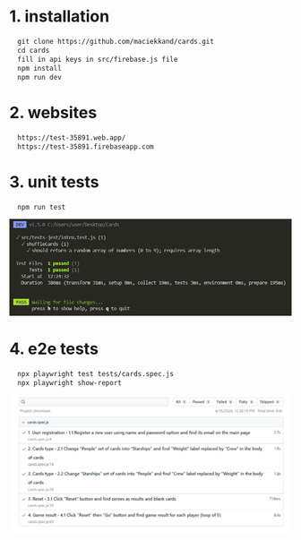 # 1. installation
      git clone https://github.com/maciekkand/cards.git
      cd cards
      fill in api keys in src/firebase.js file
      npm install
      npm run dev

# 2. websites
      https://test-35891.web.app/
      https://test-35891.firebaseapp.com

# 3. unit tests
      npm run test

![](/public/unit.png "Unit tests results")

# 4. e2e tests
      npx playwright test tests/cards.spec.js
      npx playwright show-report

![Alt text](/public/e2e.png "e2e tests results")



